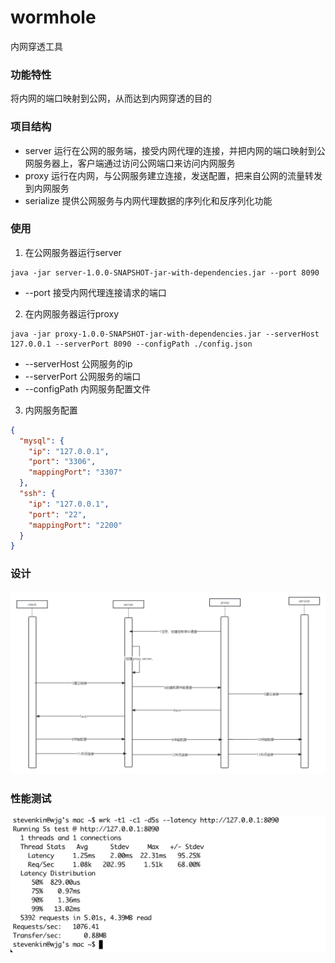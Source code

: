 # wormhole
内网穿透工具

### 功能特性
将内网的端口映射到公网，从而达到内网穿透的目的

### 项目结构
* server 运行在公网的服务端，接受内网代理的连接，并把内网的端口映射到公网服务器上，客户端通过访问公网端口来访问内网服务
* proxy 运行在内网，与公网服务建立连接，发送配置，把来自公网的流量转发到内网服务
* serialize 提供公网服务与内网代理数据的序列化和反序列化功能

### 使用

1. 在公网服务器运行server
```shell
java -jar server-1.0.0-SNAPSHOT-jar-with-dependencies.jar --port 8090
```
* --port 接受内网代理连接请求的端口

2. 在内网服务器运行proxy
```shell
java -jar proxy-1.0.0-SNAPSHOT-jar-with-dependencies.jar --serverHost 127.0.0.1 --serverPort 8090 --configPath ./config.json
```
* --serverHost 公网服务的ip
* --serverPort 公网服务的端口
* --configPath 内网服务配置文件

3. 内网服务配置
```json
{
  "mysql": {
    "ip": "127.0.0.1",
    "port": "3306",
    "mappingPort": "3307"
  },
  "ssh": {
    "ip": "127.0.0.1",
    "port": "22",
    "mappingPort": "2200"
  }
}
```        

### 设计
![这是图片](./doc.png "这是图片")

### 性能测试
![这是图片](./test.png "这是图片")


